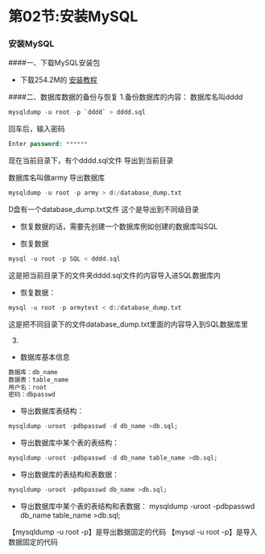 # 第02节:安装MySQL

### 安装MySQL
####一、下载MySQL安装包
* 下载254.2M的
[安装教程](https://www.cnblogs.com/ZengJiaLin/p/11332561.html)

####二、数据库数据的备份与恢复
1.备份数据库的内容：
数据库名叫dddd
```sql
mysqldump -u root -p `dddd` > dddd.sql
```
回车后，输入密码
```sql
Enter password: ******
```
现在当前目录下，有个dddd.sql文件
导出到当前目录

数据库名叫做army
导出数据库
```sql
mysqldump -u root -p army > d:/database_dump.txt
```
D盘有一个database_dump.txt文件
这个是导出到不同级目录

* 恢复数据的话，需要先创建一个数据库例如创建的数据库叫SQL

* 恢复数据
```sql
mysql -u root -p SQL < dddd.sql
```
这是把当前目录下的文件夹dddd.sql文件的内容导入进SQL数据库内

* 恢复数据：
```sql
mysql -u root -p armytest < d:/database_dump.txt
```
这是把不同目录下的文件database_dump.txt里面的内容导入到SQL数据库里

3.
* 数据库基本信息
```s 
数据库：db_name 
数据表：table_name 
用户名：root 
密码：dbpasswd
```
* 导出数据库表结构：
```sql
mysqldump -uroot -pdbpasswd -d db_name >db.sql;
```

* 导出数据库中某个表的表结构：
```sql
mysqldump -uroot -pdbpasswd -d db_name table_name >db.sql;
```
* 导出数据库的表结构和表数据：
```sql
mysqldump -uroot -pdbpasswd db_name >db.sql;
```
* 导出数据库中某个表的表结构和表数据：
mysqldump -uroot -pdbpasswd db_name table_name >db.sql;

【mysqldump -u root -p】是导出数据固定的代码
【mysql -u root -p】是导入数据固定的代码

